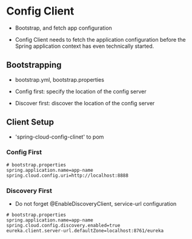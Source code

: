 # Config Client

- Bootstrap, and fetch app configuration

- Config Client needs to fetch the application configuration before the Spring
  application context has even technically started.

## Bootstrapping

- bootstrap.yml, bootstrap.properties

- Config first: specify the location of the config server

- Discover first: discover the location of the config server

## Client Setup

- 'spring-cloud-config-clinet' to pom

### Config First

```shell
# bootstrap.properties
spring.application.name=app-name
spring.cloud.config.uri=http://localhost:8888
```

### Discovery First

- Do not forget @EnableDiscoveryClient, service-url configuration

```shell
# bootstrap.properties
spring.application.name=app-name
spring.cloud.config.discovery.enabled=true
eureka.client.server-url.defaultZone=localhost:8761/eureka
```

